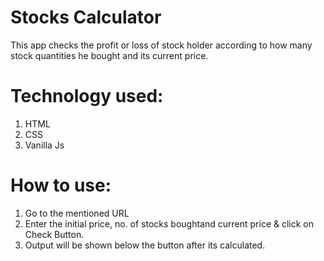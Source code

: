 # Stocks Calculator
This app checks the profit or loss of stock holder according to how many stock quantities he bought and its current price.

# Technology used:
1. HTML
1. CSS
1. Vanilla Js

# How to use:
1. Go to the mentioned URL
1. Enter the initial price, no. of stocks boughtand current price & click on Check Button.
1. Output will be shown below the button after its calculated.

